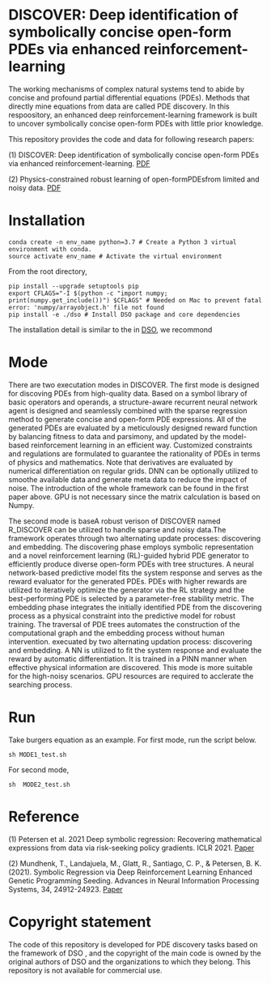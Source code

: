 # DISCOVER: Deep identification of symbolically concise open-form PDEs via enhanced reinforcement-learning
The working mechanisms of complex natural systems tend to abide by concise and profound partial differential equations (PDEs). Methods that directly mine equations from data are called PDE discovery. In this respoository, an enhanced deep reinforcement-learning framework is built to uncover symbolically concise
open-form PDEs with little prior knowledge. 



This repository provides the code and data for following research papers:

(1) DISCOVER: Deep identification of symbolically concise open-form PDEs via enhanced reinforcement-learning. [PDF](https://arxiv.org/pdf/2210.02181.pdf)

(2) Physics-constrained robust learning of open-formPDEsfrom limited and noisy data. [PDF](https://arxiv.org/ftp/arxiv/papers/2309/2309.07672.pdf)



# Installation
```
conda create -n env_name python=3.7 # Create a Python 3 virtual environment with conda.
source activate env_name # Activate the virtual environment
```
From the root directory, 
```
pip install --upgrade setuptools pip
export CFLAGS="-I $(python -c "import numpy; print(numpy.get_include())") $CFLAGS" # Needed on Mac to prevent fatal error: 'numpy/arrayobject.h' file not found
pip install -e ./dso # Install DSO package and core dependencies
```
The installation detail is similar to the  in [DSO](https://github.com/brendenpetersen/deep-symbolic-optimization), we recommond 

# Mode
There are two executation modes in DISCOVER. The first mode is designed for discoving PDEs from high-quality data. Based on a symbol library of basic operators and
operands, a structure-aware recurrent neural network agent is designed and seamlessly combined with the
sparse regression method to generate concise and open-form PDE expressions. All of the generated PDEs
are evaluated by a meticulously designed reward function by balancing fitness to data and parsimony, and
updated by the model-based reinforcement learning in an efficient way. Customized constraints and regulations are formulated to guarantee the rationality of PDEs in terms of physics and mathematics. Note that derivatives are evaluated by numerical differentiation on regular grids. DNN can be optionally utilized to smoothe available data and generate meta data to reduce the impact of noise. The introduction of the whole framework can be found in the first paper above. GPU is not necessary since the matrix calculation is based on Numpy.

The second mode is baseA robust verison of DISCOVER named R_DISCOVER can be utilized to handle sparse and noisy data.The framework operates through two alternating update processes: discovering and embedding. The discovering phase employs symbolic representation and a novel reinforcement learning (RL)-guided hybrid PDE generator to efficiently produce diverse open-form PDEs with tree structures. A neural network-based predictive model fits the system response and serves as the reward evaluator for the generated PDEs. PDEs with higher rewards are utilized to iteratively optimize the generator via the RL strategy and the best-performing PDE is selected by a parameter-free stability metric. The embedding phase integrates the initially identified PDE from the discovering process as a physical constraint into the predictive model for robust training. The traversal of PDE trees automates the construction of the computational graph and the embedding process without human intervention.
execuated by two alternating updation process: discovering and embedding. A NN is utilized to fit the system response and evaluate the reward by automatic differentiation. It is trained in a PINN manner when effective physical information are discovered. This mode is more suitable for the high-noisy scenarios. GPU resources are required to acclerate the searching process.

# Run
 Take burgers equation as an example. For first mode, run the script below.
 ```
 sh MODE1_test.sh
 ```
For second mode,
```
sh  MODE2_test.sh
```


# Reference

(1) Petersen et al. 2021 Deep symbolic regression: Recovering mathematical expressions from data via risk-seeking policy gradients. ICLR 2021.  [Paper](https://openreview.net/forum?id=m5Qsh0kBQG)

(2) Mundhenk, T., Landajuela, M., Glatt, R., Santiago, C. P., & Petersen, B. K. (2021). Symbolic Regression via Deep Reinforcement Learning Enhanced Genetic Programming Seeding. Advances in Neural Information Processing Systems, 34, 24912-24923.  [Paper](https://proceedings.neurips.cc/paper/2021/file/d073bb8d0c47f317dd39de9c9f004e9d-Paper.pdf)


# Copyright statement

The code of this repository is developed for PDE discovery tasks based on the framework of DSO
, and the copyright of the main code is owned by the original authors of DSO and the organizations to which they belong. This repository is not available for commercial use.
